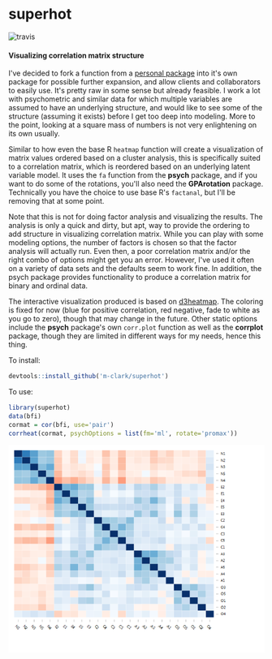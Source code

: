 # superhot

![travis](https://travis-ci.org/m-clark/superhot.svg?branch=master)

#### Visualizing correlation matrix structure

I've decided to fork a function from a [personal package](https://github.com/m-clark/lazerhawk) into it's own package for possible further expansion, and allow clients and collaborators to easily use. It's pretty raw in some sense but already feasible.  I work a lot with psychometric and similar data for which multiple variables are assumed to have an underlying structure, and would like to see some of the structure (assuming it exists) before I get too deep into modeling.  More to the point, looking at a square mass of numbers is not very enlightening on its own usually.

Similar to how even the base R `heatmap` function will create a visualization of matrix values ordered based on a cluster analysis, this is specifically suited to a correlation matrix, which is reordered based on an underlying latent variable model. It uses the `fa` function from the **psych** package, and if you want to do some of the rotations, you'll also need the **GPArotation** package.  Technically you have the choice to use base R's `factanal`, but I'll be removing that at some point.

Note that this is not for doing factor analysis and visualizing the results. The analysis is only a quick and dirty, but apt, way to provide the ordering to add structure in visualizing correlation matrix.  While you can play with some modeling options, the number of factors is chosen so that the factor analysis will actually run.  Even then, a poor correlation matrix and/or the right combo of options might get you an error.  However, I've used it often on a variety of data sets and the defaults seem to work fine.  In addition, the psych package provides functionality to produce a correlation matrix for binary and ordinal data.

The interactive visualization produced is based on [d3heatmap](https://github.com/rstudio/d3heatmap).  The coloring is fixed for now (blue for positive correlation, red negative, fade to white as you go to zero), though that may change in the future. Other static options include the **psych** package's own `corr.plot` function as well as the **corrplot** package, though they are limited in different ways for my needs, hence this thing.


To install:

```r
devtools::install_github('m-clark/superhot')
```

To use:

```r
library(superhot)
data(bfi)
cormat = cor(bfi, use='pair')
corrheat(cormat, psychOptions = list(fm='ml', rotate='promax'))
```
![](bfi.png)


